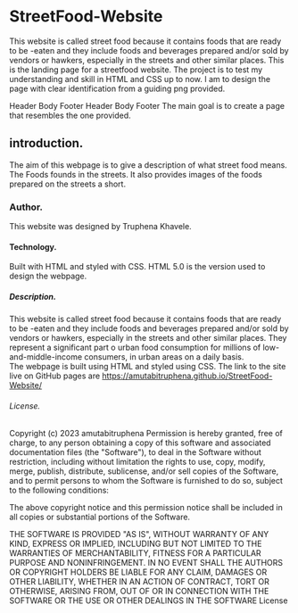 # StreetFood-Website
This website is called street food because it contains foods that are ready to be -eaten and  they include foods and beverages prepared and/or sold by vendors or hawkers, especially in the streets and other similar places.
This is the landing page for a streetfood website. The project is to test my understanding and skill in HTML and CSS up to now. I am to design the page with clear identification from a guiding png provided.

Header	Body	Footer
Header	Body	Footer
The main goal is to create a page that resembles the one provided.
## introduction.
The aim of this webpage is to give a description of what street food means.
The Foods founds in the streets.
It also provides images of the foods prepared on the streets a short.
### Author.
This website was designed by Truphena Khavele.
#### Technology.
Built with HTML and styled with CSS.
HTML 5.0 is the version used to design the webpage.
##### Description.
This website is called street food because it contains foods that are ready to be -eaten and  they include foods and beverages prepared and/or sold by vendors or hawkers, especially in the streets and other similar places.
They represent a significant part o urban food consumption for millions of low-and-middle-income consumers, in urban areas on a daily basis.  
The webpage is built using HTML and styled using CSS. The link to the site live on GitHub pages are https://amutabitruphena.github.io/StreetFood-Website/
###### License.
Copyright (c) 2023 amutabitruphena
Permission is hereby granted, free of charge, to any person obtaining a copy
of this software and associated documentation files (the "Software"), to deal
in the Software without restriction, including without limitation the rights
to use, copy, modify, merge, publish, distribute, sublicense, and/or sell
copies of the Software, and to permit persons to whom the Software is
furnished to do so, subject to the following conditions:

The above copyright notice and this permission notice shall be included in all
copies or substantial portions of the Software.

THE SOFTWARE IS PROVIDED "AS IS", WITHOUT WARRANTY OF ANY KIND, EXPRESS OR
IMPLIED, INCLUDING BUT NOT LIMITED TO THE WARRANTIES OF MERCHANTABILITY,
FITNESS FOR A PARTICULAR PURPOSE AND NONINFRINGEMENT. IN NO EVENT SHALL THE
AUTHORS OR COPYRIGHT HOLDERS BE LIABLE FOR ANY CLAIM, DAMAGES OR OTHER
LIABILITY, WHETHER IN AN ACTION OF CONTRACT, TORT OR OTHERWISE, ARISING FROM,
OUT OF OR IN CONNECTION WITH THE SOFTWARE OR THE USE OR OTHER DEALINGS IN THE
SOFTWARE License
